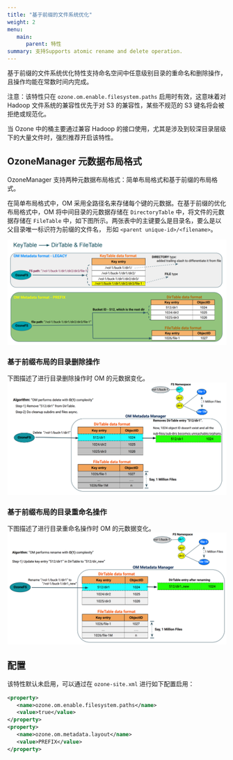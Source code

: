 ```yaml
---
title: "基于前缀的文件系统优化"
weight: 2
menu:
   main:
      parent: 特性
summary: 支持Supports atomic rename and delete operation.
---
```

<!---
  Licensed to the Apache Software Foundation (ASF) under one or more
  contributor license agreements.  See the NOTICE file distributed with
  this work for additional information regarding copyright ownership.
  The ASF licenses this file to You under the Apache License, Version 2.0
  (the "License"); you may not use this file except in compliance with
  the License.  You may obtain a copy of the License at

      http://www.apache.org/licenses/LICENSE-2.0

  Unless required by applicable law or agreed to in writing, software
  distributed under the License is distributed on an "AS IS" BASIS,
  WITHOUT WARRANTIES OR CONDITIONS OF ANY KIND, either express or implied.
  See the License for the specific language governing permissions and
  limitations under the License.
-->

基于前缀的文件系统优化特性支持命名空间中任意级别目录的重命名和删除操作，且操作均能在常数时间内完成。

注意：该特性只在 `ozone.om.enable.filesystem.paths` 启用时有效，这意味着对 Hadoop 文件系统的兼容性优先于对 S3 的兼容性，某些不规范的 S3 键名将会被拒绝或规范化。

当 Ozone 中的桶主要通过兼容 Hadoop 的接口使用，尤其是涉及到较深目录层级下的大量文件时，强烈推荐开启该特性。

## OzoneManager 元数据布局格式
OzoneManager 支持两种元数据布局格式：简单布局格式和基于前缀的布局格式。

在简单布局格式中，OM 采用全路径名来存储每个键的元数据。在基于前缀的优化布局格式中，OM 将中间目录的元数据存储在  `DirectoryTable` 中，将文件的元数据存储在 `FileTable` 中，如下图所示。两张表中的主键要么是目录名，要么是以父目录唯一标识符为前缀的文件名， 形如 `<parent
     unique-id>/<filename>`。
     
![FSO Format](PrefixFSO-Format.png)


### 基于前缀布局的目录删除操作 ###
下图描述了进行目录删除操作时 OM 的元数据变化。
![FSO Delete](PrefixFSO-Delete.png)

### 基于前缀布局的目录重命名操作 ###
下图描述了进行目录重命名操作时 OM 的元数据变化。
![FSO Rename](PrefixFSO-Rename.png)

## 配置
该特性默认未启用，可以通过在 `ozone-site.xml` 进行如下配置启用：

```XML
<property>
   <name>ozone.om.enable.filesystem.paths</name>
   <value>true</value>
</property>
<property>
   <name>ozone.om.metadata.layout</name>
   <value>PREFIX</value>
</property>
```